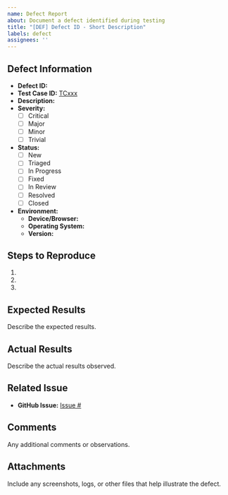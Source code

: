 ```yaml
---
name: Defect Report
about: Document a defect identified during testing
title: "[DEF] Defect ID - Short Description"
labels: defect
assignees: ''
---
```


## Defect Information
- **Defect ID:** 
- **Test Case ID:** [TCxxx](test-cases/TCxxx.md)
- **Description:** 
- **Severity:** 
  - [ ] Critical
  - [ ] Major
  - [ ] Minor
  - [ ] Trivial
- **Status:**
  - [ ] New
  - [ ] Triaged
  - [ ] In Progress
  - [ ] Fixed
  - [ ] In Review
  - [ ] Resolved
  - [ ] Closed
- **Environment:**
  - **Device/Browser:** 
  - **Operating System:** 
  - **Version:** 

## Steps to Reproduce
1. 
2. 
3. 

## Expected Results
Describe the expected results.

## Actual Results
Describe the actual results observed.

## Related Issue
- **GitHub Issue:** [Issue #](https://github.com/your-repo/issues/)

## Comments
Any additional comments or observations.

## Attachments
Include any screenshots, logs, or other files that help illustrate the defect.
